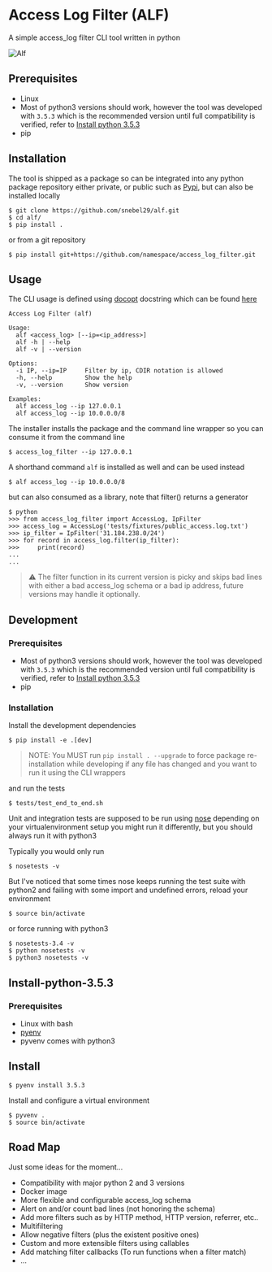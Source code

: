 # Access Log Filter (ALF)
A simple access_log filter CLI tool written in python

![Alf](https://vignette.wikia.nocookie.net/mugen/images/a/ab/Alf.gif/revision/latest?cb=20121216142416)

## Prerequisites
- Linux
- Most of python3 versions should work, however the tool was developed with `3.5.3` which is the recommended version until full compatibility is verified, refer to [Install python 3.5.3](https://github.com/snebel29/alf#install-python-353)
- pip

## Installation
The tool is shipped as a package so can be integrated into any python package repository either private, or public such as [Pypi](https://pypi.python.org/pypi), but can also be installed locally
```
$ git clone https://github.com/snebel29/alf.git
$ cd alf/
$ pip install .
```

or from a git repository
```
$ pip install git+https://github.com/namespace/access_log_filter.git
```

## Usage
The CLI usage is defined using [docopt](http://docopt.org/) docstring which can be found [here](./access_log_filter/cli.py)

```
Access Log Filter (alf)

Usage:
  alf <access_log> [--ip=<ip_address>]
  alf -h | --help
  alf -v | --version

Options:
  -i IP, --ip=IP     Filter by ip, CDIR notation is allowed
  -h, --help         Show the help
  -v, --version      Show version

Examples:
  alf access_log --ip 127.0.0.1
  alf access_log --ip 10.0.0.0/8
```

The installer installs the package and the command line wrapper so you can consume it from the command line
```
$ access_log_filter --ip 127.0.0.1
```

A shorthand command `alf` is installed as well and can be used instead
```
$ alf access_log --ip 10.0.0.0/8
```

but can also consumed as a library, note that filter() returns a generator
```
$ python
>>> from access_log_filter import AccessLog, IpFilter
>>> access_log = AccessLog('tests/fixtures/public_access.log.txt')
>>> ip_filter = IpFilter('31.184.238.0/24')
>>> for record in access_log.filter(ip_filter):
>>>     print(record)
...
...
```

> :warning: The filter function in its current version is picky and skips bad lines with either a bad access_log schema or a bad ip address, future versions may handle it optionally.

## Development

### Prerequisites
- Most of python3 versions should work, however the tool was developed with `3.5.3` which is the recommended version until full compatibility is verified, refer to [Install python 3.5.3](https://github.com/snebel29/alf#install-python-353)
- pip

### Installation
Install the development dependencies
```
$ pip install -e .[dev]
```
> NOTE: You MUST run `pip install . --upgrade` to force package re-installation while developing if any file has changed and you want to run it using the CLI wrappers

and run the tests
```
$ tests/test_end_to_end.sh
```
Unit and integration tests are supposed to be run using [nose](http://nose.readthedocs.io/en/latest/) depending on your virtualenvironment setup you might run it differently, but you should always run it with python3

Typically you would only run
```
$ nosetests -v
```

But I've noticed that some times nose keeps running the test suite with python2 and failing with some import and undefined errors, reload your environment
```
$ source bin/activate
```
or force running with python3
```
$ nosetests-3.4 -v
$ python nosetests -v
$ python3 nosetests -v
```

## Install-python-3.5.3

### Prerequisites
- Linux with bash
- [pyenv](https://github.com/pyenv/pyenv)
- pyvenv comes with python3

## Install
```
$ pyenv install 3.5.3
```

Install and configure a virtual environment
```
$ pyvenv .
$ source bin/activate
```

## Road Map
Just some ideas for the moment...

- Compatibility with major python 2 and 3 versions
- Docker image
- More flexible and configurable access_log schema
- Alert on and/or count bad lines (not honoring the schema)
- Add more filters such as by HTTP method, HTTP version, referrer, etc..
- Multifiltering
- Allow negative filters (plus the existent positive ones)
- Custom and more extensible filters using callables
- Add matching filter callbacks (To run functions when a filter match)
- ...
